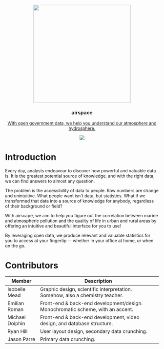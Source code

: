 <html>
<p align="center">
    <img src="https://raw.githubusercontent.com/yumiris/airscape/develop/public/logo.png" width=320>
</p>    
<h3 align="center">airspace</h3>
<p align="center">
    <a href="https://airscape.bottlenosecreative.com.au/">
        With open government data, we help you understand our atmosphere and hydrosphere.
    </a>
</p>
<p align="center">
    <img src="https://raw.githubusercontent.com/yumiris/airscape/develop/screenshot.png">
</p>
</html>

# Introduction

Every day, analysts endeavour to discover how powerful and valuable data is.
It is the greatest potential source of knowledge, and with the right data, we can find answers to almost any question.

The problem is the accessibility of data to people. Raw numbers are strange and unintuitive.
What people want isn't data, but statistics.
What if we transformed that data into a source of knowledge for anybody, regardless of their background or field?

With airscape, we aim to help you figure out the correlation between marine and atmospheric pollution and the quality of
life in urban and rural areas by offering an intuitive and beautiful interface for you to use!

By leveraging open data, we produce relevant and valuable statistics for you to access at your fingertip -- whether in your office at home, or when on the go. 

# Contributors

| Member          | Description                                                                    |
| --------------- | ------------------------------------------------------------------------------ |
| Isobelle Mead   | Graphic design, scientific interpretation. Somehow, also a chemistry teacher.  |
| Emilian Roman   | Front-end & back-end development/design. Monochromatic scheme, with an accent. |
| Michael Dolphin | Front-end & back-end development, video design, and database structure.        |
| Ryan Hill       | User layout design, secondary data crunching.                                  |
| Jason Parre     | Primary data crunching.                                                        |
